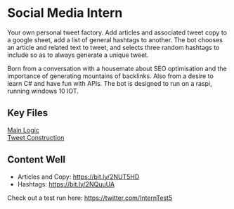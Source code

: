 # Social Media Intern
Your own personal tweet factory. Add articles and associated tweet copy to a google sheet, add a list of general hashtags to another. 
The bot chooses an article and related text to tweet, and selects three random hashtags to include so as to always generate a unique tweet. 

Born from a conversation with a housemate about SEO optimisation and the importance of generating mountains of backlinks. Also from a desire to learn C# and have fun with APIs. 
The bot is designed to run on a raspi, running windows 10 IOT. 

## Key Files
[Main Logic](SocialMediaIntern/Intern.cs)</br>
[Tweet Construction](SocialMediaIntern/Tweet.cs)

## Content Well
- Articles and Copy: https://bit.ly/2NUT5HD
- Hashtags: https://bit.ly/2NQuuUA

Check out a test run here: https://twitter.com/InternTest5

